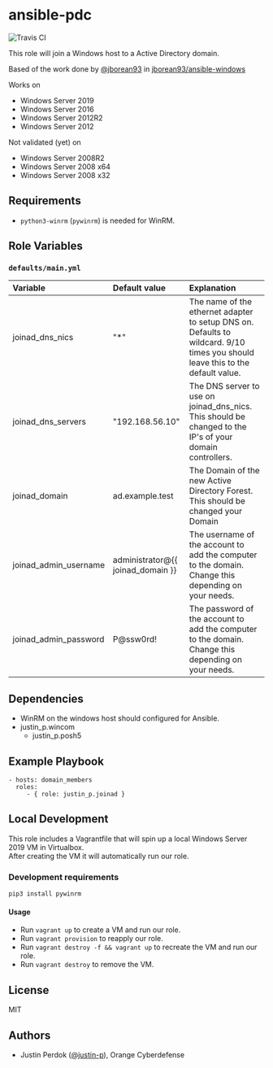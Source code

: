 # ansible-pdc

![Travis CI](https://img.shields.io/travis/justin-p/ansible-joinad?style=flat-square)

This role will join a Windows host to a Active Directory domain.

Based of the work done by [@jborean93](https://github.com/jborean93) in [jborean93/ansible-windows](https://github.com/jborean93/ansible-windows)

Works on

- Windows Server 2019
- Windows Server 2016
- Windows Server 2012R2
- Windows Server 2012

Not validated (yet) on

- Windows Server 2008R2
- Windows Server 2008 x64
- Windows Server 2008 x32

## Requirements

- `python3-winrm` (`pywinrm`) is needed for WinRM.

## Role Variables

### `defaults/main.yml`

| Variable              | Default value                     | Explanation                                                                                                                    |
| :-------------------- | :-------------------------------- | :----------------------------------------------------------------------------------------------------------------------------- |
| joinad_dns_nics       | "*"                               | The name of the ethernet adapter to setup DNS on. Defaults to wildcard. 9/10 times you should leave this to the default value. |
| joinad_dns_servers    | "192.168.56.10"                   | The DNS server to use on joinad_dns_nics. This should be changed to the IP's of your domain controllers.                       |
| joinad_domain         | ad.example.test                   | The Domain of the new Active Directory Forest. This should be changed your Domain                                              |
| joinad_admin_username | administrator@{{ joinad_domain }} | The username of the account to add the computer to the domain. Change this depending on your needs.                            |
| joinad_admin_password | P@ssw0rd!                         | The password of the account to add the computer to the domain. Change this depending on your needs.                            |

## Dependencies

- WinRM on the windows host should configured for Ansible.
- justin_p.wincom
  - justin_p.posh5

## Example Playbook

    - hosts: domain_members
      roles:
         - { role: justin_p.joinad }

## Local Development

This role includes a Vagrantfile that will spin up a local Windows Server 2019 VM in Virtualbox.  
After creating the VM it will automatically run our role.

### Development requirements

`pip3 install pywinrm`

#### Usage

- Run `vagrant up` to create a VM and run our role.
- Run `vagrant provision` to reapply our role.
- Run `vagrant destroy -f && vagrant up` to recreate the VM and run our role.
- Run `vagrant destroy` to remove the VM.

## License

MIT

## Authors

- Justin Perdok ([@justin-p](https://github.com/justin-p/)), Orange Cyberdefense
